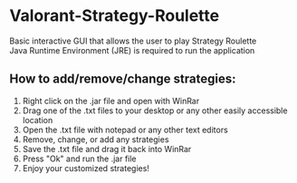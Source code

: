 # Valorant-Strategy-Roulette
Basic interactive GUI that allows the user to play Strategy Roulette     
Java Runtime Environment (JRE) is required to run the application

How to add/remove/change strategies:
----------------------------------------------------------------------------------------
1. Right click on the .jar file and open with WinRar
2. Drag one of the .txt files to your desktop or any other easily accessible location
3. Open the .txt file with notepad or any other text editors
4. Remove, change, or add any strategies
5. Save the .txt file and drag it back into WinRar
6. Press "Ok" and run the .jar file
7. Enjoy your customized strategies!
